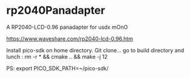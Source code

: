 # rp2040Panadapter
A RP2040-LCD-0.96 panadapter for usdx mOnO

https://www.waveshare.com/rp2040-lcd-0.96.htm

Install pico-sdk on home directory.
Git clone...
go to build directory and lunch :
rm -r * && cmake .. && make -j 12

PS:
export PICO_SDK_PATH=~/pico-sdk/